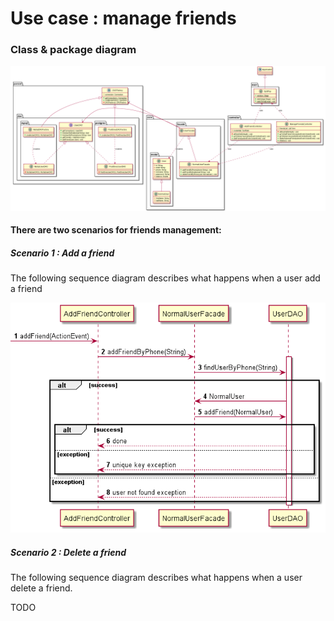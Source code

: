 # Use case : manage friends

### Class & package diagram

![diagram](./manage_friends_class_diagram.png)

#### There are two scenarios for friends management:

##### Scenario 1 : Add a friend

The following sequence diagram describes what happens when a user
add a friend

![diagram](./add_friend_sequence_diagram.png)


##### Scenario 2 : Delete a friend

The following sequence diagram describes what happens when a user delete a friend.

TODO
